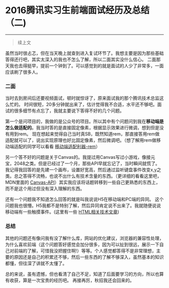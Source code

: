 2016腾讯实习生前端面试经历及总结（二)
==================
---
>续上文

虽然当时很忐忑，但在当天晚上就查到进入复试环节了。我想主要是因为那些基础答得还行吧，其实太深入的我也不怎么了解，所以二面其实没什么信心。
二面那天我也去得挺早，提前一个钟到了。可以感觉到的就是面试的人少了非常多，一面应该刷了很多人。

### **二面**

当时去到房间后还要视频面试，顿时就惊讶了，原来面试我的那个腾讯技术总监这么忙的。
时间很短，20多分钟就出来了，估计觉得我不合适，水平还不够吧。面试的很多细节有点忘了，我就主要说下答得不好的几个问题。

第一个是问项目的，我做的是公众号的项目。所以其中有个问题问到我在**移动端是怎么做适配的**。我当时答的是直接固定像素，根据显示效果进行微调，想到但是没有用到rem。
现在想起来觉得自己当时真SB，既然知道rem，那直接答用rem做适配就可以了，说出实现原理也好比固定像素，然后微调吧。（想了解用rem做移动端适配的同学可以看看 [移动端适配利器-rem](http://www.alloyteam.com/2016/03/mobile-web-adaptation-tool-rem)）

另一个答不好的问题是关于Canvas的。我提过用Canvas写过小游戏，像接元宝，2048之类。但是已经过了一个月，那些API早就忘记了，当时瞬间就慌了。我记得我回答的是先建一个画布，设置好宽高，然后通过监听键盘事件改变x,y之类。总之答得不流畅，也说不出什么有技术含量的东西。（更详细的看看这里吧，MDN里面的 [Canvas-API](https://developer.mozilla.org/zh-CN/docs/Web/API/Canvas_API)）其实我应该将话题转移到一些自己更熟悉的东西上，而不是这个用过但没有深入理解的东西。

还有一个问题我不知道怎么回答的就是叫我说说H5在移动端和PC端的异同。
这个问题我也很懵。H5我都不是特别了解，然后异同肯定说不出来了。我就随便说说移动端有一些触摸事件。(这里有一些 [HTML相关技术文章](http://www.alloyteam.com/?s=HTML5))

### **总结**
其他的问题还有像问我有没了解什么库，网站的优化建议，浏览器的兼容性处理，为什么喜欢前端（这个问题答好感觉会加分很多，因为可以扯到很远，展示一下自己对前端的了解，可惜我没把握住啊!）等等。个人感觉都答得不是非常理想，主要的原因还是自己的积累还不够，然后一些东西的了解不够深入，虽然基本的知识都懂，但往深了讲就不太懂了。

总的来说，虽有遗憾，但也看清了自己不足，知道了后面要学习的方向，所以也算有收获，算是一次宝贵的经历吧。
再接再厉，秋招我还会回来的。
